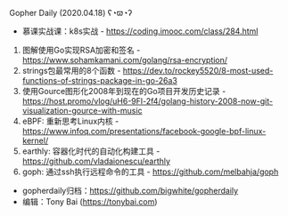 Gopher Daily (2020.04.18) ʕ◔ϖ◔ʔ

* 慕课实战课：k8s实战 - https://coding.imooc.com/class/284.html

1. 图解使用Go实现RSA加密和签名 - https://www.sohamkamani.com/golang/rsa-encryption/
2. strings包最常用的8个函数 - https://dev.to/rockey5520/8-most-used-functions-of-strings-package-in-go-26a3
3. 使用Gource图形化2008年到现在的Go项目开发历史记录 - https://host.promo/vlog/uH6-9Fl-2f4/golang-history-2008-now-git-visualization-gource-with-music
4. eBPF: 重新思考Linux内核 - https://www.infoq.com/presentations/facebook-google-bpf-linux-kernel/
5. earthly: 容器化时代的自动化构建工具 - https://github.com/vladaionescu/earthly
6. goph: 通过ssh执行远程命令的工具 - https://github.com/melbahja/goph

* gopherdaily归档：https://github.com/bigwhite/gopherdaily
* 编辑：Tony Bai (https://tonybai.com)
